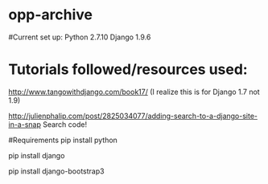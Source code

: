 # opp-archive

#Current set up:
Python 2.7.10
Django 1.9.6

# Tutorials followed/resources used:
http://www.tangowithdjango.com/book17/
(I realize this is for Django 1.7 not 1.9)

http://julienphalip.com/post/2825034077/adding-search-to-a-django-site-in-a-snap
Search code!

#Requirements
pip install python

pip install django

pip install django-bootstrap3
